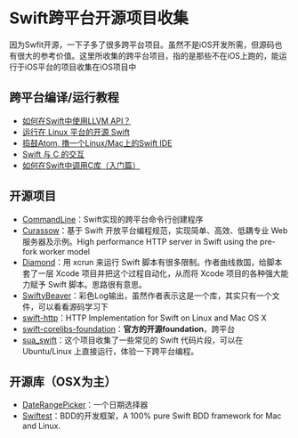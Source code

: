 # Swift跨平台开源项目收集
因为Swfit开源，一下子多了很多跨平台项目。虽然不是iOS开发所需，但源码也有很大的参考价值。这里所收集的跨平台项目，指的是那些不在iOS上跑的，能运行于iOS平台的项目收集在iOS项目中

## 跨平台编译/运行教程
- [如何在Swift中使用LLVM API？][1]
- [运行在 Linux 平台的开源 Swift][2]
- [捣鼓Atom, 撸一个Linux/Mac上的Swift IDE][3]
- [Swift 与 C 的交互][4]
- [如何在Swift中调用C库（入门篇）][5]

## 开源项目
- [CommandLine][6]：Swift实现的跨平台命令行创建程序
- [Curassow][7]：基于 Swift 开放平台编程规范，实现简单、高效、低耦专业 Web 服务器及示例。High performance HTTP server in Swift using the pre-fork worker model
- [Diamond][8]：用 xcrun 来运行 Swift 脚本有很多限制。作者曲线救国，给脚本套了一层 Xcode 项目并把这个过程自动化，从而将 Xcode 项目的各种强大能力赋予 Swift 脚本。思路很有意思。
- [SwiftyBeaver][9]：彩色Log输出，虽然作者表示这是一个库，其实只有一个文件，可以看看源码学习下
- [swift-http][10]：HTTP Implementation for Swift on Linux and Mac OS X
- [swift-corelibs-foundation][11]：**官方的开源foundation**，跨平台
- [sua\_swift][12]：这个项目收集了一些常见的 Swift 代码片段，可以在 Ubuntu/Linux 上直接运行，体验一下跨平台编程。

## 开源库（OSX为主）
- [DateRangePicker][13]：一个日期选择器
- [Swiftest][14]：BDD的开发框架，A 100% pure Swift BDD framework for Mac and Linux.

[1]:	http://www.csdn.net/article/2015-12-07/2826407-Swift
[2]:	http://swiftcafe.io/2015/12/11/swift-linux/ "运行在 Linux 平台的开源 Swift"
[3]:	http://ios.dog/simple-swift-ide-on-atom/ "[翻译]捣鼓Atom, 撸一个Linux/Mac上的Swift IDE"
[4]:	https://realm.io/cn/news/pragma-chris-eidhof-swift-c/ "Swift 与 C 的交互"
[5]:	http://hearrain.com/2015/12/850 "如何在Swift中调用C库（入门篇）"
[6]:	https://github.com/jatoben/CommandLine "CommandLine"
[7]:	https://github.com/kylef/Curassow "Curassow"
[8]:	https://github.com/johnno1962/Diamond "Diamond"
[9]:	https://github.com/skreutzberger/SwiftyBeaver "SwiftyBeaver"
[10]:	https://github.com/huytd/swift-http "swift-http"
[11]:	https://github.com/apple/swift-corelibs-foundation "swift-corelibs-foundation"
[12]:	https://github.com/jpedrosa/sua_swift "sua_swift"
[13]:	https://github.com/MrMage/DateRangePicker "DateRangePicker"
[14]:	https://github.com/bppr/Swiftest "Swiftest"